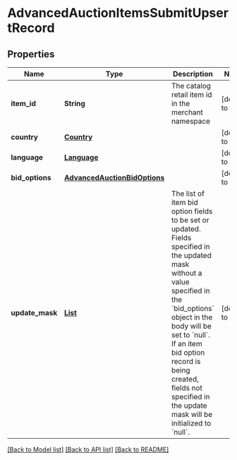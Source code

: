 # AdvancedAuctionItemsSubmitUpsertRecord
## Properties

| Name | Type | Description | Notes |
|------------ | ------------- | ------------- | -------------|
| **item\_id** | **String** | The catalog retail item id in the merchant namespace | [default to null] |
| **country** | [**Country**](Country.md) |  | [default to null] |
| **language** | [**Language**](Language.md) |  | [default to null] |
| **bid\_options** | [**AdvancedAuctionBidOptions**](AdvancedAuctionBidOptions.md) |  | [default to null] |
| **update\_mask** | [**List**](UpdateMaskBidOptionField.md) | The list of item bid option fields to be set or updated. Fields specified in the updated mask without a value specified in the &#x60;bid_options&#x60; object in the body will be set to &#x60;null&#x60;. If an item bid option record is being created, fields not specified in the update mask will be initialized to &#x60;null&#x60;. | [default to null] |

[[Back to Model list]](../README.md#documentation-for-models) [[Back to API list]](../README.md#documentation-for-api-endpoints) [[Back to README]](../README.md)

